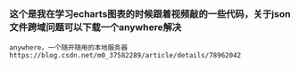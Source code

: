 ### 这个是我在学习echarts图表的时候跟着视频敲的一些代码，关于json文件跨域问题可以下载一个anywhere解决
```
anywhere，一个随开随用的本地服务器 
https://blog.csdn.net/m0_37582289/article/details/78962042
```